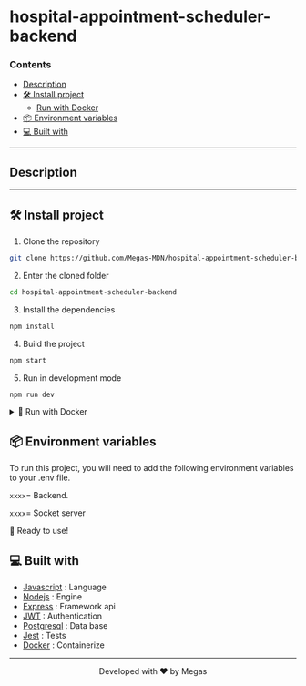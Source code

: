 # hospital-appointment-scheduler-backend

### Contents

- [Description](#description)
- [🛠️ Install project](#️-install-project)
  - [Run with Docker](#run-with-docker)
- [📦 Environment variables](#-environment-variables)
- [💻 Built with](#-built-with)

---

## Description

<hr>

## 🛠️ Install project

1. Clone the repository

```bash
git clone https://github.com/Megas-MDN/hospital-appointment-scheduler-backend.git
```

2. Enter the cloned folder

```bash
cd hospital-appointment-scheduler-backend
```

3. Install the dependencies

```bash
npm install
```

4. Build the project

```bash
npm start
```

5. Run in development mode

```bash
npm run dev
```

<details>
<summary>
🐳 Run with Docker

</summary>

- For running application in Docker container you should have docker installed on your system

Run app

```bash
docker compose up
```

Turn off

```bash
docker compose down
```

</details>

## 📦 Environment variables

To run this project, you will need to add the following environment variables to your .env file.

`xxxx`= Backend.

`xxxx`= Socket server

🌟 Ready to use!

## 💻 Built with

- [Javascript](https://www.w3schools.com/js/js_es6.asp) : Language
- [Nodejs](https://nodejs.org/en) : Engine
- [Express](https://expressjs.com/) : Framework api
- [JWT](https://jwt.io//) : Authentication
- [Postgresql](https://www.postgresql.org/) : Data base
- [Jest](https://jestjs.io) : Tests
- [Docker](https://www.docker.com/) : Containerize
<hr>
<p align="center">
Developed with ❤️ by Megas
</p>
